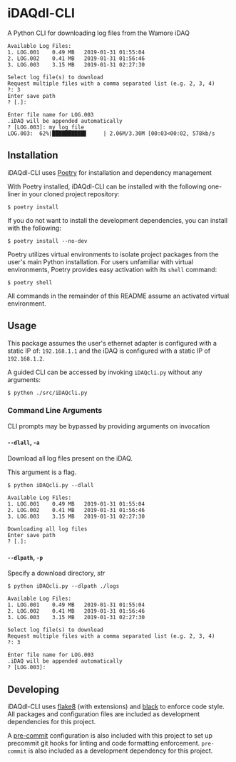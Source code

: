 # iDAQdl-CLI
A Python CLI for downloading log files from the Wamore iDAQ

```
Available Log Files:
1. LOG.001    0.49 MB   2019-01-31 01:55:04
2. LOG.002    0.41 MB   2019-01-31 01:56:46
3. LOG.003    3.15 MB   2019-01-31 02:27:30

Select log file(s) to download
Request multiple files with a comma separated list (e.g. 2, 3, 4)
?: 3
Enter save path
? [.]: 

Enter file name for LOG.003
.iDAQ will be appended automatically
? [LOG.003]: my_log_file
LOG.003:  62%|██████████▋     | 2.06M/3.30M [00:03<00:02, 578kb/s
```

## Installation
iDAQdl-CLI uses [Poetry](https://github.com/sdispater/poetry) for installation and dependency management

With Poetry installed, iDAQdl-CLI can be installed with the following one-liner in your cloned project repository:

```
$ poetry install
```

If you do not want to install the development dependencies, you can install with the following:

```
$ poetry install --no-dev
```

Poetry utilizes virtual environments to isolate project packages from the user's main Python installation. For users unfamiliar with virtual environments, Poetry provides easy activation with its `shell` command:

```
$ poetry shell
```

All commands in the remainder of this README assume an activated virtual environment.

## Usage
This package assumes the user's ethernet adapter is configured with a static IP of: `192.168.1.1` and the iDAQ is configured with a static IP of `192.168.1.2`.

A guided CLI can be accessed by invoking `iDAQcli.py` without any arguments:

```
$ python ./src/iDAQcli.py
```

### Command Line Arguments
CLI prompts may be bypassed by providing arguments on invocation

#### `--dlall`, `-a`
Download all log files present on the iDAQ.

This argument is a flag.

```
$ python iDAQcli.py --dlall

Available Log Files:
1. LOG.001    0.49 MB   2019-01-31 01:55:04
2. LOG.002    0.41 MB   2019-01-31 01:56:46
3. LOG.003    3.15 MB   2019-01-31 02:27:30

Downloading all log files
Enter save path
? [.]: 
```

#### `--dlpath`, `-p`
Specify a download directory, *str*

```
$ python iDAQcli.py --dlpath ./logs

Available Log Files:
1. LOG.001    0.49 MB   2019-01-31 01:55:04
2. LOG.002    0.41 MB   2019-01-31 01:56:46
3. LOG.003    3.15 MB   2019-01-31 02:27:30

Select log file(s) to download
Request multiple files with a comma separated list (e.g. 2, 3, 4)
?: 3

Enter file name for LOG.003
.iDAQ will be appended automatically
? [LOG.003]: 
```

## Developing
iDAQdl-CLI uses [flake8](https://github.com/PyCQA/flake8) (with extensions) and [black](https://github.com/ambv/black) to enforce code style. All packages and configuration files are included as development dependencies for this project.

A [pre-commit](https://github.com/pre-commit/pre-commit) configuration is also included with this project to set up precommit git hooks for linting and code formatting enforcement. `pre-commit` is also included as a development dependency for this project.
